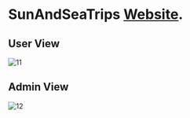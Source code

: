 # SunAndSeaTrips [Website](http://sunandseatrips.rf.gd/).
## User View
![11](https://github.com/MarkMagdyShawky/SunAndSeaTrips/assets/106816564/b1e33f9a-0920-4390-a83c-565e0102d788)
## Admin View
![12](https://github.com/MarkMagdyShawky/SunAndSeaTrips/assets/106816564/262da6f9-5cc4-4ab5-8766-16844aea213d)

